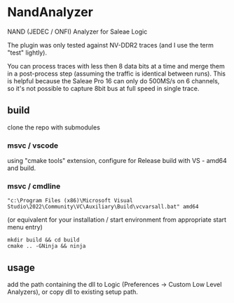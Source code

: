 # NandAnalyzer
NAND (JEDEC / ONFI) Analyzer for Saleae Logic

The plugin was only tested against NV-DDR2 traces (and I use the term "test" lightly).

You can process traces with less then 8 data bits at a time and merge them in a post-process step (assuming the traffic is identical between runs). This is helpful because the Saleae Pro 16 can only do 500MS/s on 6 channels, so it's not possible to capture 8bit bus at full speed in single trace.

## build
clone the repo with submodules

### msvc / vscode
using "cmake tools" extension, configure for Release build with VS - amd64 and build.

### msvc / cmdline
```
"c:\Program Files (x86)\Microsoft Visual Studio\2022\Community\VC\Auxiliary\Build\vcvarsall.bat" amd64
```
(or equivalent for your installation / start environment from appropriate start menu entry)

```
mkdir build && cd build
cmake .. -GNinja && ninja
```

## usage
add the path containing the dll to Logic (Preferences -> Custom Low Level Analyzers), or copy dll to existing setup path.
